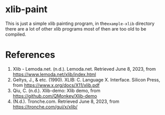 # xlib-paint
This is just a simple xlib painting program, in the`example-xlib` directory there are a lot of other xlib programs most of then are too old to be compiled.
# References
1. Xlib - Lemoda.net. (n.d.). Lemoda.net. Retrieved June 8, 2023, from https://www.lemoda.net/xlib/index.html
2. Geltys, J., & etc. (1990). XLIB: C. Language X. Interface. Silicon Press, from https://www.x.org/docs/X11/xlib.pdf
3. Qiu, C. (n.d.). Xlib-demo: Xlib demo, from https://github.com/QMonkey/Xlib-demo
4. (N.d.). Tronche.com. Retrieved June 8, 2023, from https://tronche.com/gui/x/xlib/

